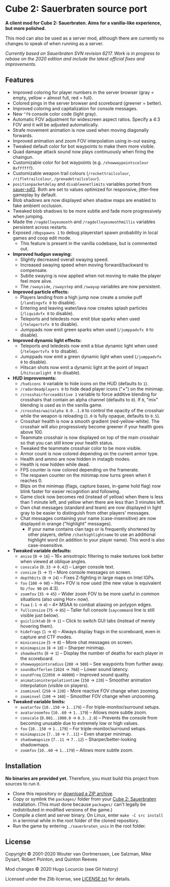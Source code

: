 # Cube 2: Sauerbraten source port

**A client mod for Cube 2: Sauerbraten. Aims for a vanilla-like experience, but more polished.**

This mod can also be used as a server mod, although there are currently no
changes to speak of when running as a server.

*Currently based on Sauerbraten SVN revision 6217. Work is in progress to rebase
on the 2020 edition and include the latest official fixes and improvements.*

## Features

- Improved coloring for player numbers in the server browser (gray = empty,
  yellow = almost full, red = full).
- Colored pings in the server browser and scoreboard (greener = better).
- Improved coloring and capitalization for console messages.
- New `^f9` console color code (light gray).
- Automatic FOV adjustment for widescreen aspect ratios. Specify a 4:3 FOV and
  it will be adjusted automatically.
- Strafe movement animation is now used when moving diagonally forwards.
- Improved animation and zoom FOV interpolation using in-out easing.
- Tweaked default color for bot waypoints to make them more visible.
- Quad damage attack sound now plays continuously when firing the chaingun.
- Customizable color for bot waypoints (e.g. `/showwaypointscolour 0xffffff`).
- Customizable weapon trail colours (`/rockettrailcolour`, `/rifletrailcolour`, `/grenadetrailcolour`).
- `positionpacketdelay` and `disableenetlimits` variables ported from
  [sauer-sdl2](https://github.com/extra-a/sauer-sdl2).
  Both are set to values optimized for responsive, jitter-free gameplay by default.
- Blob shadows are now displayed when shadow maps are enabled to fake ambient occlusion.
- Tweaked blob shadows to be more subtle and fade more progressively when jumping.
- Made the `/ragdolleyesmooth` and `/ragdolleyesmoothmillis` variables persistent
  across restarts.
- Exposed `/dbgspawns 1` to debug playerstart spawn probability in local games
  and coop edit mode.
  - This feature is present in the vanilla codebase, but is commented out.
- **Improved hudgun swaying:**
  - Slightly decreased overall swaying speed.
  - Increased swaying speed when moving forward/backward to compensate.
  - Subtle swaying is now applied when not moving to make the player feel more alive.
  - The `/swayside`, `/swaystep` and `/swayup` variables are now persistent.
- **Improved particle effects:**
  - Players landing from a high jump now create a smoke puff (`/landingvfx 0` to disable).
  - Entering and leaving water/lava now creates splash particles (`/liquidvfx 0` to disable).
  - Teleports and teledests now emit blue sparks when used (`/teleportvfx 0` to disable).
  - Jumppads now emit green sparks when used (`/jumppadvfx 0` to disable).
- **Improved dynamic light effects:**
  - Teleports and teledests now emit a blue dynamic light when used (`/teleportvfx 0` to disable).
  - Jumppads now emit a green dynamic light when used (`/jumppadvfx 0` to disable).
  - Hitscan shots now emit a dynamic light at the point of impact (`/hitscanlight 0` to disable).
- **HUD improvements:**
  - `/hudicons 0` variable to hide icons on the HUD (defaults to `1`).
  - `/radardeadplayers 0` to hide dead player icons ("×") on the minimap.
  - `/crosshairforceadditive 1` variable to force additive blending for
    crosshairs that contain an alpha channel (defaults to `0`). If `0`, "mix"
    blending is used as in the vanilla game.
  - `/crosshairwaitalpha 0.0..1.0` to control the opacity of the crosshair
    while the weapon is reloading (`1.0` is fully opaque, defaults to `0.5`).
  - Crosshair health is now a smooth gradient (red-yellow-white). The crosshair
    will also progressively become greener if your health goes above 100.
  - Teammate crosshair is now displayed on top of the main crosshair so that you
    can still know your health status.
  - Tweaked the teammate crosshair color to be more visible.
  - Armor count is now colored depending on the current armor type.
  - Health and ammo are now hidden in instagib modes.
  - Health is now hidden while dead.
  - FPS counter is now colored depending on the framerate.
  - The respawn counter on the minimap now turns green when it reaches 0.
  - Blips on the minimap (flags, capture bases, in-game hold flag)
    now blink faster for easier recognition and following.
  - Game clock now becomes red (instead of yellow) when there is less than 1
    minute left, and yellow when there are less than 3 minutes left.
  - Own chat messages (standard and team) are now displayed in light gray to
    be easier to distinguish from other players' messages.
  - Chat messages containing your name (case-insensitive) are now displayed in
    orange ("highlight" messages).
    - If your name contains clan tags or is frequently shortened by other players,
      define `/chathighlightname` to use an additional highlight word
      (in addition to your player name). This word is also case-insensitive.
- **Tweaked variable defaults:**
  - `aniso` (`0` → `16`) – 16× anisotropic filtering to make textures look
    better when viewed at oblique angles.
  - `conscale` (`0.33` → `0.42`) – Larger console text.
  - `consize` (`5` → `7`) – More console messages on screen.
  - `depthbits` (`0` → `24`) – Fixes Z-fighting in large maps on Intel IGPs.
  - `fov` (`100` → `90`) – Hor+ FOV is now used (the new value is equivalent to `/fov 90` on 4:3).
  - `zoomfov` (`35` → `45`) – Wider zoom FOV to be more useful in common situations (also using Hor+ now).
  - `fsaa` (`-1` → `4`) – 4× MSAA to combat aliasing on polygon edges.
  - `fullconsize` (`75` → `85`) – Taller full console (`saycommand` line is still visible just below).
  - `guiclicktab` (`0` → `1`) – Click to switch GUI tabs (instead of merely hovering them).
  - `hidefrags` (`1` → `0`) – Always display frags in the scoreboard, even in capture and CTF modes.
  - `miniconsize` (`5` → `8`) – More chat messages on screen.
  - `minimapsize` (`8` → `10`) – Sharper minimap.
  - `showdeaths` (`0` → `1`) – Display the number of deaths for each player in the scoreboard.
  - `showwaypointsradius` (`200` → `500`) – See waypoints from further away.
  - `soundbufferlen` (`1024` → `768`) – Lower sound latency.
  - `soundfreq` (`22050` → `48000`) – Improved sound quality.
  - `animationinterpolationtime` (`150` → `220`) – Smoother animation interpolation (visible on players).
  - `zoominvel` (`250` → `220`) - More reactive FOV change when zooming.
  - `zoominvel` (`100` → `160`) - Smoother FOV change when unzooming.
- **Tweaked variable limits:**
  - `avatarfov` (`10..150` → `1..179`) – For triple-monitor/surround setups.
  - `avatarzoomfov` (`10..60` → `1..179`) – Allows more subtle zoom.
  - `conscale` (`0.001..1000.0` → `0.3..2.0`) – Prevents the console from
    becoming unusable due to extremely low or high values.
  - `fov` (`10..150` → `1..179`) – For triple-monitor/surround setups.
  - `minimapsize` (`7..10` → `7..11`) – Even sharper minimap.
  - `shadowmapsize` (`7..11` → `7..12`) – Sharper/better-looking shadowmaps.
  - `zoomfov` (`10..60` → `1..179`) – Allows more subtle zoom.

## Installation

**No binaries are provided yet.** Therefore, you must build this project from
sources to run it.

- Clone this repository or
  [download a ZIP archive](https://github.com/Calinou/sauerbraten-source-port/archive/master.zip).
- Copy or symlink the `packages/` folder from your
  [Cube 2: Sauerbraten](http://sauerbraten.org) installation.
  (This must done because `packages/` can't legally be redistributed
  in modified versions of the game.)
- Compile a client and server binary. On Linux, enter `make -C src install` in a terminal while in
  the root folder of the cloned repository.
- Run the game by entering `./sauerbraten_unix` in the root folder.

## License

Copyright © 2001-2020 Wouter van Oortmerssen, Lee Salzman, Mike Dysart, Robert Pointon, and Quinton Reeves

Mod changes © 2020 Hugo Locurcio (see Git history)

Licensed under the Zlib license, see [LICENSE.txt](LICENSE.txt) for details.
